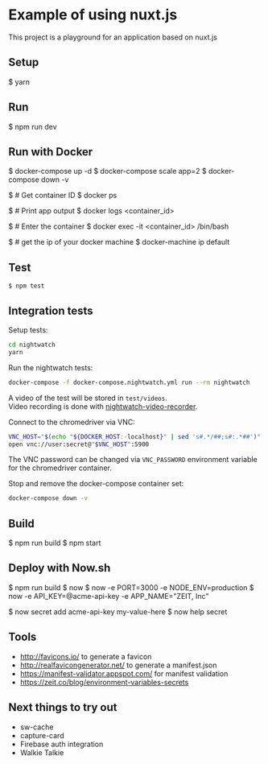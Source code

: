 # Example of using nuxt.js

This project is a playground for an application based on nuxt.js

## Setup

  $ yarn

## Run

  $ npm run dev

## Run with Docker

  $ docker-compose up -d
  $ docker-compose scale app=2
  $ docker-compose down -v

  $ # Get container ID
  $ docker ps

  $ # Print app output
  $ docker logs <container_id>

  $ # Enter the container
  $ docker exec -it <container_id> /bin/bash

  $ # get the ip of your docker machine
  $ docker-machine ip default

## Test

	$ npm test

## Integration tests

Setup tests:
```sh
cd nightwatch
yarn
```

Run the nightwatch tests:
```sh
docker-compose -f docker-compose.nightwatch.yml run --rm nightwatch
```

A video of the test will be stored in `test/videos`.  
Video recording is done with
[nightwatch-video-recorder](https://github.com/blueimp/nightwatch-video-recorder).

Connect to the chromedriver via VNC:
```sh
VNC_HOST="$(echo "${DOCKER_HOST:-localhost}" | sed 's#.*/##;s#:.*##')"
open vnc://user:secret@"$VNC_HOST":5900
```

The VNC password can be changed via `VNC_PASSWORD` environment variable for the
chromedriver container.

Stop and remove the docker-compose container set:
```sh
docker-compose down -v
```

## Build

  $ npm run build
  $ npm start

## Deploy with Now.sh

  $ npm run build
  $ now
  $ now -e PORT=3000 -e NODE_ENV=production
  $ now -e API_KEY=@acme-api-key -e APP_NAME="ZEIT, Inc"

  $ now secret add acme-api-key my-value-here
  $ now help secret

## Tools

- http://favicons.io/ to generate a favicon
- http://realfavicongenerator.net/ to generate a manifest.json
- https://manifest-validator.appspot.com/ for manifest validation
- https://zeit.co/blog/environment-variables-secrets

## Next things to try out

- sw-cache
- capture-card
- Firebase auth integration
- Walkie Talkie

